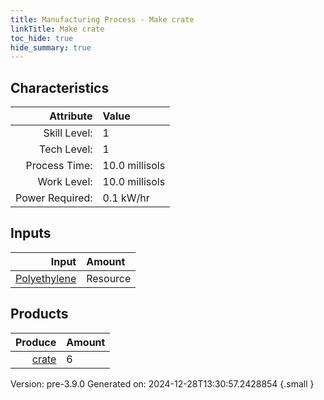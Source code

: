 ```yaml
---
title: Manufacturing Process - Make crate
linkTitle: Make crate
toc_hide: true
hide_summary: true
---
```



## Characteristics

| Attribute      | Value |
|--------:|:------|
|Skill Level:|1|
|Tech Level:|1|
|Process Time:|10.0 millisols|
|Work Level:|10.0 millisols|
|Power Required:|0.1 kW/hr|

## Inputs

| Input      | Amount |
|--------:|:------|
|[Polyethylene](/docs/definitions/resource/polyethylene)|Resource|7.8 kg|

## Products


| Produce      | Amount |
|--------:|:------|
|[crate](/docs/definitions/null/crate)|6|


Version: pre-3.9.0 Generated on: 2024-12-28T13:30:57.2428854
{.small }

